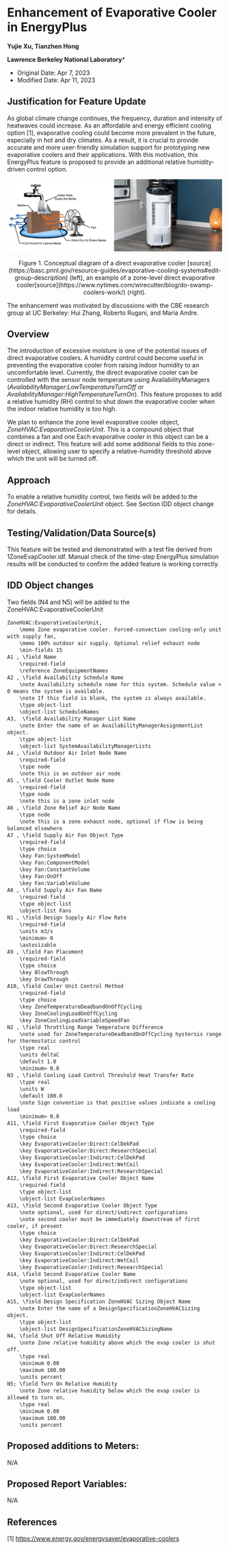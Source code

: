 
Enhancement of Evaporative Cooler in EnergyPlus
================

**Yujie Xu, Tianzhen Hong**

**Lawrence Berkeley National Laboratory***

 - Original Date: Apr 7, 2023
 - Modified Date: Apr 11, 2023

## Justification for Feature Update

As global climate change continues, the frequency, duration and intensity of heatwaves could increase. As an affordable and energy efficient cooling option [1], evaporative cooling could become more prevalent in the future, especially in hot and dry climates. As a result, it is crucial to provide accurate and more user-friendly simulation support for prototyping new evaporative coolers and their applications. With this motivation, this EnergyPlus feature is proposed to provide an additional relative humidity-driven control option.

![zoneEvapCoolerDiagram](zoneEvapCoolerDiagram.png)
<p style="text-align: center;"> Figure 1. Conceptual diagram of a direct evaporative cooler [source](https://basc.pnnl.gov/resource-guides/evaporative-cooling-systems#edit-group-description) (left), an example of a zone-level direct evaporative cooler[source](https://www.nytimes.com/wirecutter/blog/do-swamp-coolers-work/) (right).</p>

The enhancement was motivated by discussions with the CBE research group at UC Berkeley: Hui Zhang, Roberto Rugani, and Maria Andre.

## Overview ##

The introduction of excessive moisture is one of the potential issues of direct evaporative coolers. A humidity control could become useful in preventing the evaporative cooler from raising indoor humidity to an uncomfortable level. Currently, the direct evaporative cooler can be controlled with the sensor node temperature using AvailabilityManagers (*AvailabilityManager:LowTemperatureTurnOff* or *AvailabilityManager:HighTemperatureTurnOn*). This feature proposes to add a relative humidity (RH) control to shut down the evaporative cooler when the indoor relative humidity is too high.

We plan to enhance the zone level evaporative cooler object, *ZoneHVAC:EvaporativeCoolerUnit*. This is a compound object that combines a fan and one
Each evaporative cooler in this object can be a direct or indirect. This feature will add some additional fields to this zone-level object, allowing user to specify a relative-humidity threshold above which the unit will be turned off.

## Approach

To enable a relative humidity control, two fields will be added to the *ZoneHVAC:EvaporativeCoolerUnit* object. See Section IDD object change for details.

## Testing/Validation/Data Source(s)

This feature will be tested and demonstrated with a test file derived from 1ZoneEvapCooler.idf. Manual check of the time-step EnergyPlus simulation results will be conducted to confirm the added feature is working correctly. 

## IDD Object changes

Two fields (N4 and N5) will be added to the ZoneHVAC:EvaporativeCoolerUnit

    ZoneHVAC:EvaporativeCoolerUnit,
        \memo Zone evaporative cooler. Forced-convection cooling-only unit with supply fan,
        \memo 100% outdoor air supply. Optional relief exhaust node
        \min-fields 15
    A1 , \field Name
        \required-field
        \reference ZoneEquipmentNames
    A2 , \field Availability Schedule Name
        \note Availability schedule name for this system. Schedule value > 0 means the system is available.
        \note If this field is blank, the system is always available.
        \type object-list
        \object-list ScheduleNames
    A3,  \field Availability Manager List Name
        \note Enter the name of an AvailabilityManagerAssignmentList object.
        \type object-list
        \object-list SystemAvailabilityManagerLists
    A4 , \field Outdoor Air Inlet Node Name
        \required-field
        \type node
        \note this is an outdoor air node
    A5 , \field Cooler Outlet Node Name
        \required-field
        \type node
        \note this is a zone inlet node
    A6 , \field Zone Relief Air Node Name
        \type node
        \note this is a zone exhaust node, optional if flow is being balanced elsewhere
    A7 , \field Supply Air Fan Object Type
        \required-field
        \type choice
        \key Fan:SystemModel
        \key Fan:ComponentModel
        \key Fan:ConstantVolume
        \key Fan:OnOff
        \key Fan:VariableVolume
    A8 , \field Supply Air Fan Name
        \required-field
        \type object-list
        \object-list Fans
    N1 , \field Design Supply Air Flow Rate
        \required-field
        \units m3/s
        \minimum> 0
        \autosizable
    A9 , \field Fan Placement
        \required-field
        \type choice
        \key BlowThrough
        \key DrawThrough
    A10, \field Cooler Unit Control Method
        \required-field
        \type choice
        \key ZoneTemperatureDeadbandOnOffCycling
        \key ZoneCoolingLoadOnOffCycling
        \key ZoneCoolingLoadVariableSpeedFan
    N2 , \field Throttling Range Temperature Difference
        \note used for ZoneTemperatureDeadbandOnOffCycling hystersis range for thermostatic control
        \type real
        \units deltaC
        \default 1.0
        \minimum> 0.0
    N3 , \field Cooling Load Control Threshold Heat Transfer Rate
        \type real
        \units W
        \default 100.0
        \note Sign convention is that positive values indicate a cooling load
        \minimum> 0.0
    A11, \field First Evaporative Cooler Object Type
        \required-field
        \type choice
        \key EvaporativeCooler:Direct:CelDekPad
        \key EvaporativeCooler:Direct:ResearchSpecial
        \key EvaporativeCooler:Indirect:CelDekPad
        \key EvaporativeCooler:Indirect:WetCoil
        \key EvaporativeCooler:Indirect:ResearchSpecial
    A12, \field First Evaporative Cooler Object Name
        \required-field
        \type object-list
        \object-list EvapCoolerNames
    A13, \field Second Evaporative Cooler Object Type
        \note optional, used for direct/indirect configurations
        \note second cooler must be immediately downstream of first cooler, if present
        \type choice
        \key EvaporativeCooler:Direct:CelDekPad
        \key EvaporativeCooler:Direct:ResearchSpecial
        \key EvaporativeCooler:Indirect:CelDekPad
        \key EvaporativeCooler:Indirect:WetCoil
        \key EvaporativeCooler:Indirect:ResearchSpecial
    A14, \field Second Evaporative Cooler Name
        \note optional, used for direct/indirect configurations
        \type object-list
        \object-list EvapCoolerNames
    A15, \field Design Specification ZoneHVAC Sizing Object Name
        \note Enter the name of a DesignSpecificationZoneHVACSizing object.
        \type object-list
        \object-list DesignSpecificationZoneHVACSizingName
    N4, \field Shut Off Relative Humidity
        \note Zone relative humidity above which the evap cooler is shut off.
        \type real
        \minimum 0.00
        \maximum 100.00
        \units percent
    N5; \field Turn On Relative Humidity
        \note Zone relative humidity below which the evap cooler is allowed to turn on.
        \type real
        \minimum 0.00
        \maximum 100.00
        \units percent

## Proposed additions to Meters:

N/A

## Proposed Report Variables:

N/A
 
## References

[1] https://www.energy.gov/energysaver/evaporative-coolers <br>
